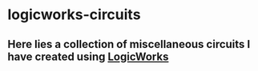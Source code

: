 # logicworks-circuits

## Here lies a collection of miscellaneous circuits I have created using [LogicWorks](https://www.designworkssolutions.com/LogicWorks/)
